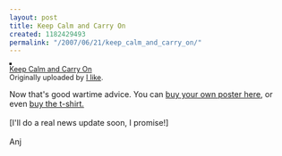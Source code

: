 ```yaml
---
layout: post
title: Keep Calm and Carry On
created: 1182429493
permalink: "/2007/06/21/keep_calm_and_carry_on/"
---
```

<a href="http://www.flickr.com/photos/ilike/90613276/" title="photo sharing"><img src="http://farm1.static.flickr.com/38/90613276_672465ce23_m.jpg" alt="" style="border: solid 2px #000000;" /></a>
<br />
<span style="font-size: 0.9em; margin-top: 0px;"><a href="http://www.flickr.com/photos/ilike/90613276/">Keep Calm and Carry On</a> 
<br />
Originally uploaded by <a href="http://www.flickr.com/people/ilike/">I like</a>.
</span>
<br clear="all" />
<!--break-->
<p>Now that's good wartime advice.  You can <a href="http://www.barterbooks.co.uk/bb/barterstaticpages.nsf/web/staticpages/giftshop">buy your own poster here</a>, or even <a href="http://www.keepcalmandcarryon.com/pages/history">buy the t-shirt.</a><br />
<br />
[I'll do a real news update soon, I promise!]<br />
<br />
Anj</p>
